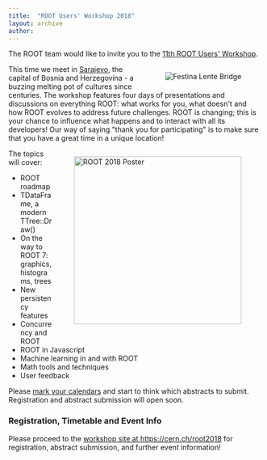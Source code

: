 ```yaml
---
title:  "ROOT Users' Workshop 2018"
layout: archive
author:
---
```


<p>The ROOT team would like to invite you to the <a href="https://cern.ch/root2018">11th
ROOT Users' Workshop</a>.</p>

<p><a href="https://cern.ch/root2018"><img style="float:right; padding:1em 3em !important;" alt="Festina Lente Bridge"
src="{{'/assets/images/Festina_Lente_Bridge_jpg-cut-2-scaled_0.jpg' | relative_url }}"/></a>
This time we meet in <a href="https://visitsarajevo.ba/?lang=en">Sarajevo</a>, the capital of Bosnia and Herzegovina -
a buzzing melting pot of cultures since centuries.
The workshop features four days of presentations and discussions on everything ROOT:
what works for you, what doesn't and how ROOT evolves to address future challenges.
ROOT is changing; this is your chance to influence what happens and to interact with all its developers!
Our way of saying "thank you for participating" is to make sure that you have a great time in a unique location!</p>

<p style="clear:both">
<a><img style="float:right; padding:1em 3em !important;width:332px" alt="ROOT 2018 Poster"
src="{{ '/assets/images/ROOT_poster_2018_scaled.png' | relative_url }}"/></a>
The topics will cover:</p>
<ul>
<li>ROOT roadmap</li>
<li>TDataFrame, a modern TTree::Draw()</li>
<li>On the way to ROOT 7: graphics, histograms, trees</li>
<li>New persistency features</li>
<li>Concurrency and ROOT</li>
<li>ROOT in Javascript</li>
<li>Machine learning in and with ROOT</li>
<li>Math tools and techniques</li>
<li>User feedback</li>
</ul>

<p>Please <a href="https://indico.cern.ch/export/event/697389.ics">mark your calendars</a>
and start to think which abstracts to submit.
Registration and abstract submission will open soon.</p>

<h3>Registration, Timetable and Event Info</h3>
<p>Please proceed to the <a href="https://cern.ch/root2018">workshop site at https://cern.ch/root2018</a>
for registration, abstract submission, and further event information!</p>
